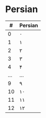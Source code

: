 # Persian

| #  | Persian |
|----|---------|
| 0  | ۰       |
| 1  | ۱       |
| 2  | ۲       |
| 3  | ۳       |
| 4  | ۴       |
| …  | …       |
| 9  | ۹       |
| 10 | ۱۰      |
| 11 | ۱۱      |
| 12 | ۱۲      |
